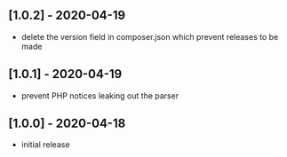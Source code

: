 ## [1.0.2] - 2020-04-19
* delete the version field in composer.json which prevent releases to be made

## [1.0.1] - 2020-04-19
* prevent PHP notices leaking out the parser

## [1.0.0] - 2020-04-18
* initial release
